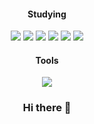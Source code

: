 <div align="center">

####  Studying
  <div>
    <img src="https://img.shields.io/badge/Java-007396?style=flat-square&logo=joplin&logoColor=white"/>
    <img src="https://img.shields.io/badge/javascript-F7DF1E?style=flat-square&logo=JavaScript&logoColor=white"/>
    <img src="https://img.shields.io/badge/css-F43059?style=flat-square&logo=csswizardry&logoColor=white"/>
    <img src="https://img.shields.io/badge/SQL-4479A1?style=flat-square&logo=mysql&logoColor=white"/>
    <img src="https://img.shields.io/badge/IntelliJ-000000?style=flat-square&logo=intellijidea&logoColor=white"/>
    <img src="https://img.shields.io/badge/Html-E34F26?style=flat-square&logo=html5&logoColor=white"/>
    <br />
   </div>
   
  
#### Tools 
  <div>
  <img src="https://img.shields.io/badge/GitHub-181717?style=flat-square&logo=github&logoColor=white"/>
  </div>



### Hi there 👋

<!--
**PARKEUNGYEONG/PARKEUNGYEONG** is a ✨ _special_ ✨ repository because its `README.md` (this file) appears on your GitHub profile.

Here are some ideas to get you started:

- 🔭 I’m currently working on ...
- 🌱 I’m currently learning ...
- 👯 I’m looking to collaborate on ...
- 🤔 I’m looking for help with ...
- 💬 Ask me about ...
- 📫 How to reach me: ...
- 😄 Pronouns: ...
- ⚡ Fun fact: ...
-->
</div>

